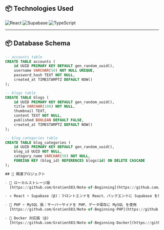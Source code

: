 ## 📦 Technologies Used

![React](https://img.shields.io/badge/React-61DAFB?style=for-the-badge&logo=react&logoColor=black)
![Supabase](https://img.shields.io/badge/Supabase-3ECF8E?style=for-the-badge&logo=supabase&logoColor=black)
![TypeScript](https://img.shields.io/badge/TypeScript-007ACC?style=for-the-badge&logo=typescript&logoColor=white)

---

## 📦 Database Schema
```sql
-- accounts table
CREATE TABLE accounts (
    id UUID PRIMARY KEY DEFAULT gen_random_uuid(),
    username VARCHAR(50) NOT NULL UNIQUE,
    password_hash TEXT NOT NULL,
    created_at TIMESTAMPTZ DEFAULT NOW()
);

-- blogs table
CREATE TABLE blogs (
    id UUID PRIMARY KEY DEFAULT gen_random_uuid(),
    title VARCHAR(100) NOT NULL,
    thumbnail TEXT,
    content TEXT NOT NULL,
    published BOOLEAN DEFAULT FALSE,
    created_at TIMESTAMPTZ DEFAULT NOW()
);

-- blog_categories table
CREATE TABLE blog_categories (
    id UUID PRIMARY KEY DEFAULT gen_random_uuid(),
    blog_id UUID NOT NULL,
    category_name VARCHAR(50) NOT NULL,
    FOREIGN KEY (blog_id) REFERENCES blogs(id) ON DELETE CASCADE
);

## 🔗 関連プロジェクト

- 📄 ローカルストレージ版  
  [https://github.com/Gratien583/Note-of-Beginning](https://github.com/Gratien583/Note-of-Beginning)  

- ⚛️ React + Supabase (β)：フロントエンドを React、バックエンドに Supabase を使用 （このリポジトリ） 

- 🐘 PHP + MySQL 版：サーバーサイドを PHP、データ保存に MySQL を使用  
  [https://github.com/Gratien583/Note-of-Beginning-PHP](https://github.com/Gratien583/Note-of-Beginning-PHP)  

- 🐳 Docker 対応版 (β)  
  [https://github.com/Gratien583/Note-of-Beginning-Docker](https://github.com/Gratien583/Note-of-Beginning-Docker)
